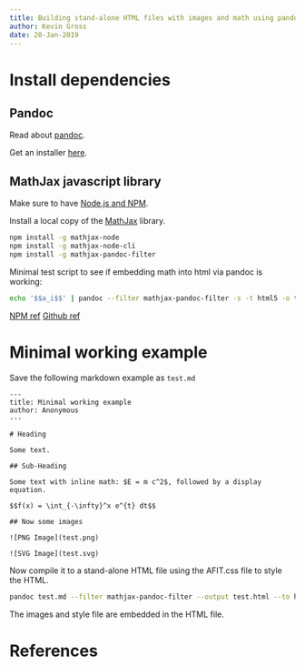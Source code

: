 ```yaml
---
title: Building stand-alone HTML files with images and math using pandoc and MathJax
author: Kevin Gross
date: 20-Jan-2019
---
```


# Install dependencies

## Pandoc
Read about [pandoc](https://pandoc.org).

Get an installer [here](https://github.com/jgm/pandoc/releases).

## MathJax javascript library

Make sure to have [Node.js and NPM](https://nodejs.org/en/).

Install a local copy of the [MathJax](https://www.mathjax.org) library.

```bash
npm install -g mathjax-node
npm install -g mathjax-node-cli
npm install -g mathjax-pandoc-filter
```

Minimal test script to see if embedding math into html via pandoc is working:

```bash
echo '$$a_i$$' | pandoc --filter mathjax-pandoc-filter -s -t html5 -o test.html
```

[NPM ref](https://www.npmjs.com/package/mathjax-pandoc-filter)
[Github ref](https://github.com/lierdakil/mathjax-pandoc-filter)

# Minimal working example

Save the following markdown example as `test.md`

```
---
title: Minimal working example
author: Anonymous
---

# Heading

Some text.

## Sub-Heading

Some text with inline math: $E = m c^2$, followed by a display equation.

$$f(x) = \int_{-\infty}^x e^{t} dt$$

## Now some images

![PNG Image](test.png)

![SVG Image](test.svg)
```

Now compile it to a stand-alone HTML file using the AFIT.css file to style the HTML.

```bash
pandoc test.md --filter mathjax-pandoc-filter --output test.html --to html5 --from markdown --standalone --self-contained --css AFIT.css
```

The images and style file are embedded in the HTML file.

# References

[](https://github.com/jgm/pandoc/issues/3153)

[](https://github.com/jgm/pandoc-tex2svg)
